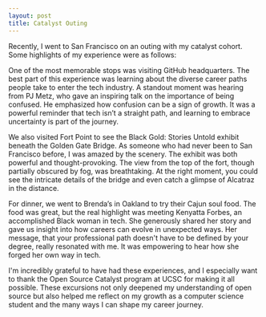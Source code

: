 ```yaml
---
layout: post
title: Catalyst Outing
---
```


Recently, I went to San Francisco on an outing with my catalyst cohort. Some highlights of my experience were as follows:

One of the most memorable stops was visiting GitHub headquarters. The best part of this experience was learning about the diverse career paths people take to enter the tech industry. A standout moment was hearing from PJ Metz, who gave an inspiring talk on the importance of being confused. He emphasized how confusion can be a sign of growth. It was a powerful reminder that tech isn’t a straight path, and learning to embrace uncertainty is part of the journey.

We also visited Fort Point to see the Black Gold: Stories Untold exhibit beneath the Golden Gate Bridge. As someone who had never been to San Francisco before, I was amazed by the scenery. The exhibit was both powerful and thought-provoking. The view from the top of the fort, though partially obscured by fog, was breathtaking. At the right moment, you could see the intricate details of the bridge and even catch a glimpse of Alcatraz in the distance.

For dinner, we went to Brenda’s in Oakland to try their Cajun soul food. The food was great, but the real highlight was meeting Kenyatta Forbes, an accomplished Black woman in tech. She generously shared her story and gave us insight into how careers can evolve in unexpected ways. Her message, that your professional path doesn't have to be defined by your degree, really resonated with me. It was empowering to hear how she forged her own way in tech.

I'm incredibly grateful to have had these experiences, and I especially want to thank the Open Source Catalyst program at UCSC for making it all possible. These excursions not only deepened my understanding of open source but also helped me reflect on my growth as a computer science student and the many ways I can shape my career journey.
